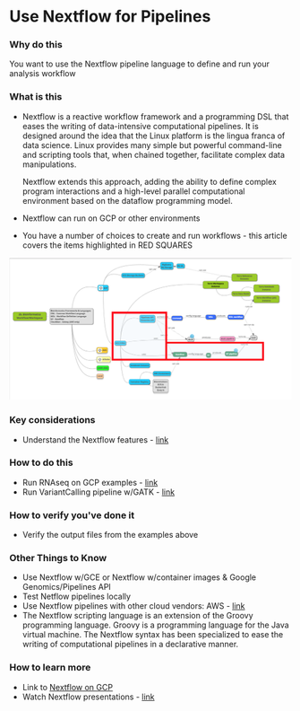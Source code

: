 # Use Nextflow for Pipelines

### Why do this
 You want to use the Nextflow pipeline language to define and run your analysis workflow

### What is this
 - Nextflow is a reactive workflow framework and a programming DSL that eases the writing of data-intensive computational pipelines. It is designed around the idea that the Linux platform is the lingua franca of data science. Linux provides many simple but powerful command-line and scripting tools that, when chained together, facilitate complex data manipulations. 
 
    Nextflow extends this approach, adding the ability to define complex program interactions and a high-level parallel computational environment based on the dataflow programming model.
 - Nextflow can run on GCP or other environments
 - You have a number of choices to create and run workflows - this article covers the items highlighted in RED SQUARES

[![nextflow](/images/nextflow.png)]()

### Key considerations
- Understand the Nextflow features - [link](https://www.nextflow.io/index.html#Features)

### How to do this
 - Run RNAseq on GCP examples - [link](https://cloud.google.com/genomics/docs/tutorials/nextflow)
 - Run VariantCalling pipeline w/GATK - [link](https://github.com/CRG-CNAG/CalliNGS-NF/)

### How to verify you've done it
 - Verify the output files from the examples above

### Other Things to Know
 - Use Nextflow w/GCE or Nextflow w/container images & Google Genomics/Pipelines API
 - Test Netflow pipelines locally
 - Use Nextflow pipelines with other cloud vendors: AWS - [link](https://www.nextflow.io/docs/latest/awscloud.html)
 - The Nextflow scripting language is an extension of the Groovy programming language. Groovy is a programming language for the Java virtual machine. The Nextflow syntax has been specialized to ease the writing of computational pipelines in a declarative manner. 

### How to learn more
 - Link to [Nextflow on GCP](https://www.nextflow.io/docs/latest/google.html)
 - Watch Nextflow presentations - [link](https://www.nextflow.io/presentations.html)